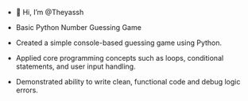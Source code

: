 - 👋 Hi, I’m @Theyassh
 
* Basic Python Number Guessing Game

* Created a simple console-based guessing game using Python.

* Applied core programming concepts such as loops, conditional statements, and user input handling.

* Demonstrated ability to write clean, functional code and debug logic errors.



